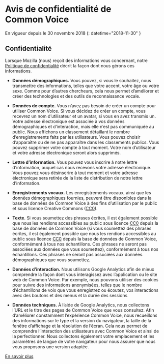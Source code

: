 # Avis de confidentialité de Common Voice 

En vigueur depuis le 30 novembre 2018 {: datetime="2018-11-30" }

## Confidentialité

Lorsque Mozilla (nous) reçoit des informations vous concernant, notre [Politique de confidentialité](https://www.mozilla.org/privacy) décrit la façon dont nous gérons ces informations.

* **Données démographiques.** Vous pouvez, si vous le souhaitez, nous transmettre des informations, telles que votre accent, votre âge ou votre sexe. Comme pour d’autres chercheurs, cela nous permet d’améliorer et créer des technologies et des outils de reconnaissance vocale.

* **Données de compte.** Vous n’avez pas besoin de créer un compte pour utiliser Common Voice. Si vous décidez de créer un compte, vous recevrez un nom d’utilisateur et un avatar, si vous en avez transmis un. Votre adresse électronique est associée à vos données démographiques et d’interaction, mais elle n’est pas communiquée au public. Nous affichons un classement détaillant le nombre d’enregistrements faits par les utilisateurs. Vous pouvez choisir d’apparaître ou de ne pas apparaître dans les classements publics. Vous pouvez supprimer votre compte à tout moment. Votre nom d’utilisateur et votre adresse électronique seront alors supprimés.

* **Lettre d’information.** Vous pouvez vous inscrire à notre lettre d’information, auquel cas nous recevons votre adresse électronique. Vous pouvez vous désinscrire à tout moment et votre adresse électronique sera retirée de la liste de distribution de notre lettre d’information.

* **Enregistrements vocaux.** Les enregistrements vocaux, ainsi que les données démographiques fournies, peuvent être disponibles dans la base de données de Common Voice à des fins d’utilisation par le public et sous licence Creative Commons ([CC0](https://creativecommons.org/publicdomain/zero/1.0/)).

* **Texte.** Si vous soumettez des phrases écrites, il est également possible que nous les rendions accessibles au public sous licence [CC0](https://creativecommons.org/publicdomain/zero/1.0/) depuis la base de données de Common Voice (si vous soumettez des phrases écrites, il est également possible que nous les rendions accessibles au public sous licence [CC0](https://creativecommons.org/publicdomain/zero/1.0/) depuis la base de données de Common Voice, conformément à tous nos échantillons. Ces phrases ne seront pas associées aux données que vous soumettez), conformément à tous nos échantillons. Ces phrases ne seront pas associées aux données démographiques que vous soumettez.

* **Données d’interaction.** Nous utilisons Google Analytics afin de mieux comprendre la façon dont vous interagissez avec l’application ou le site web de Common Voice. Par exemple, nous pouvons utiliser des cookies pour suivre des informations anonymisées, telles que le nombre d’échantillons de voix que vous enregistrez ou écoutez, vos interactions avec des boutons et des menus et la durée des sessions.

* **Données techniques.** À l’aide de Google Analytics, nous collectons l’URL et le titre des pages de Common Voice que vous consultez. Afin d’améliorer constamment l’expérience Common Voice, nous recueillons des informations sur le type et la version du navigateur, la taille de la fenêtre d’affichage et la résolution de l’écran. Cela nous permet de comprendre l’interaction des utilisateurs avec Common Voice et ainsi de la perfectionner. Nous collectons également votre emplacement et les paramètres de langue de votre navigateur pour nous assurer que nous vous proposons une version adaptée.

[En savoir plus](https://github.com/mozilla/voice-web/blob/master/docs/data_dictionary.md)

